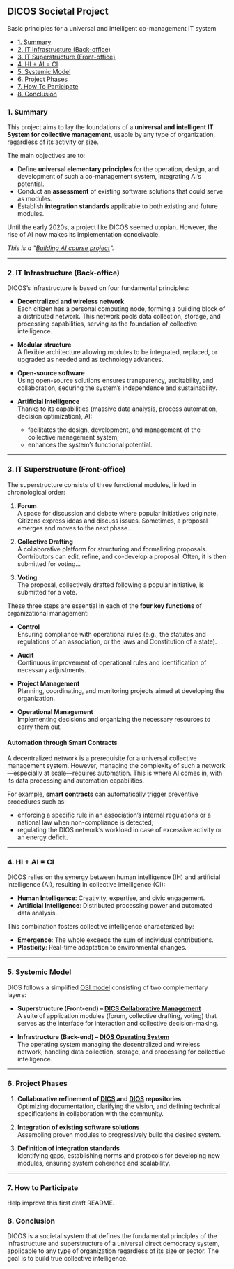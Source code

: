 ## **DICOS Societal Project**  
Basic principles for a universal and intelligent co-management IT system

- [1. Summary](#1-summary)
- [2. IT Infrastructure (Back-office)](#2-it-infrastructure-back-office)
- [3. IT Superstructure (Front-office)](#3-it-superstructure-front-office)
- [4. HI + AI = CI](#4-hi--ai--ci)
- [5. Systemic Model](#5-systemic-model)
- [6. Project Phases](#6-project-phases)
- [7. How To Participate](#7-how-to-participate)
- [8. Conclusion](#8-conclusion)

### 1. Summary  

This project aims to lay the foundations of a **universal and intelligent IT System for collective management**, usable by any type of organization, regardless of its activity or size.  

The main objectives are to:  

- Define **universal elementary principles** for the operation, design, and development of such a co-management system, integrating AI’s potential.  
- Conduct an **assessment** of existing software solutions that could serve as modules.  
- Establish **integration standards** applicable to both existing and future modules.  

Until the early 2020s, a project like DICOS seemed utopian. However, the rise of AI now makes its implementation conceivable.  

*This is a "[Building AI course project](https://buildingai.elementsofai.com/)".*

---

### **2. IT Infrastructure (Back-office)**  

DICOS’s infrastructure is based on four fundamental principles:  

- **Decentralized and wireless network**  
  Each citizen has a personal computing node, forming a building block of a distributed network. This network pools data collection, storage, and processing capabilities, serving as the foundation of collective intelligence.  

- **Modular structure**  
  A flexible architecture allowing modules to be integrated, replaced, or upgraded as needed and as technology advances.  

- **Open-source software**  
  Using open-source solutions ensures transparency, auditability, and collaboration, securing the system’s independence and sustainability.  

- **Artificial Intelligence**  
  Thanks to its capabilities (massive data analysis, process automation, decision optimization), AI:  
  - facilitates the design, development, and management of the collective management system;  
  - enhances the system’s functional potential.  

---

### **3. IT Superstructure (Front-office)**  

The superstructure consists of three functional modules, linked in chronological order:  

1. **Forum**  
   A space for discussion and debate where popular initiatives originate. Citizens express ideas and discuss issues. Sometimes, a proposal emerges and moves to the next phase…  

2. **Collective Drafting**  
   A collaborative platform for structuring and formalizing proposals. Contributors can edit, refine, and co-develop a proposal. Often, it is then submitted for voting…  

3. **Voting**  
   The proposal, collectively drafted following a popular initiative, is submitted for a vote.  

These three steps are essential in each of the **four key functions** of organizational management:  

- **Control**  
  Ensuring compliance with operational rules (e.g., the statutes and regulations of an association, or the laws and Constitution of a state).  

- **Audit**  
  Continuous improvement of operational rules and identification of necessary adjustments.  

- **Project Management**  
  Planning, coordinating, and monitoring projects aimed at developing the organization.  

- **Operational Management**  
  Implementing decisions and organizing the necessary resources to carry them out.  

#### **Automation through Smart Contracts**  

A decentralized network is a prerequisite for a universal collective management system. However, managing the complexity of such a network—especially at scale—requires automation. This is where AI comes in, with its data processing and automation capabilities.  

For example, **smart contracts** can automatically trigger preventive procedures such as:  
- enforcing a specific rule in an association’s internal regulations or a national law when non-compliance is detected;  
- regulating the DIOS network’s workload in case of excessive activity or an energy deficit.  

---

### **4. HI + AI = CI**  

DICOS relies on the synergy between human intelligence (IH) and artificial intelligence (AI), resulting in collective intelligence (CI):  

- **Human Intelligence**: Creativity, expertise, and civic engagement.  
- **Artificial Intelligence**: Distributed processing power and automated data analysis.  

This combination fosters collective intelligence characterized by:  

- **Emergence**: The whole exceeds the sum of individual contributions.  
- **Plasticity**: Real-time adaptation to environmental changes.  

---

### **5. Systemic Model**  

DIOS follows a simplified [OSI model](https://en.wikipedia.org/wiki/OSI_model) consisting of two complementary layers:  

- **Superstructure (Front-end) – [DICS Collaborative Management](https://github.com/FJortay/DICS-Collaborative-Management)**  
  A suite of application modules (forum, collective drafting, voting) that serves as the interface for interaction and collective decision-making.  

- **Infrastructure (Back-end) – [DIOS Operating System](https://github.com/FJortay/DIOS-Operating-System)**  
  The operating system managing the decentralized and wireless network, handling data collection, storage, and processing for collective intelligence.  

---

### **6. Project Phases**  

1. **Collaborative refinement of [DICS](https://github.com/FJortay/DICS-Collaborative-Management) and [DIOS](https://github.com/FJortay/DIOS-Operating-System) repositories**  
   Optimizing documentation, clarifying the vision, and defining technical specifications in collaboration with the community.  

2. **Integration of existing software solutions**  
   Assembling proven modules to progressively build the desired system.
   
3. **Definition of integration standards**  
   Identifying gaps, establishing norms and protocols for developing new modules, ensuring system coherence and scalability. 

---

### **7. How to Participate**

Help improve this first draft README. 


### **8. Conclusion**

DICOS is a societal system that defines the fundamental principles of the infrastructure and superstructure of a universal direct democracy system, applicable to any type of organization regardless of its size or sector. The goal is to build true collective intelligence.

 
